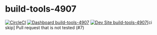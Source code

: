 # build-tools-4907

[![CircleCI](https://circleci.com/gh/pantheon-ci-bot/build-tools-4907.svg?style=shield)](https://circleci.com/gh/pantheon-ci-bot/build-tools-4907)
[![Dashboard build-tools-4907](https://img.shields.io/badge/dashboard-build_tools_4907-yellow.svg)](https://dashboard.pantheon.io/sites/bd8fc042-fb2b-4cd4-bafe-b7a27c1e3c61#dev/code)
[![Dev Site build-tools-4907](https://img.shields.io/badge/site-build_tools_4907-blue.svg)](http://dev-build-tools-4907.pantheonsite.io/)[ci skip] Pull request that is not tested (#7)
